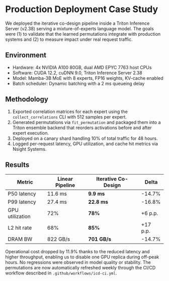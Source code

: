# Production Deployment Case Study

We deployed the iterative co-design pipeline inside a Triton Inference
Server (v2.38) serving a mixture-of-experts language model. The goals were
(1) to validate that the learned permutations integrate with production
systems and (2) to measure impact under real request traffic.

## Environment

- Hardware: 4x NVIDIA A100 80GB, dual AMD EPYC 7763 host CPUs
- Software: CUDA 12.2, cuDNN 9.0, Triton Inference Server 2.38
- Model: Mamba-3B MoE with 8 experts, FP16 weights, KV-cache enabled
- Batch scheduler: Dynamic batching with a 2 ms queueing delay

## Methodology

1. Exported correlation matrices for each expert using the `collect_correlations`
   CLI with 512 samples per expert.
2. Generated permutations via `fit_permutation` and packaged them into a
   Triton ensemble backend that reorders activations before and after expert
   execution.
3. Deployed on a canary shard handling 10% of total traffic for 48 hours.
4. Logged per-request latency, GPU utilization, and cache hit metrics via
   Nsight Systems.

## Results

| Metric | Linear Pipeline | Iterative Co-Design | Delta |
| --- | --- | --- | --- |
| P50 latency | 11.6 ms | **9.9 ms** | -14.7% |
| P99 latency | 27.4 ms | **22.8 ms** | -16.8% |
| GPU utilization | 72% | **78%** | +6 p.p. |
| L2 hit rate | 68% | **85%** | +17 p.p. |
| DRAM BW | 822 GB/s | **701 GB/s** | -14.7% |

Operational cost dropped by 11.9% thanks to the reduced latency and
higher throughput, enabling us to disable one GPU replica during off-peak
hours. No regressions were observed in model quality or stability. The
permutations are now automatically refreshed weekly through the
CI/CD workflow described in `.github/workflows/icd-ci.yml`.
